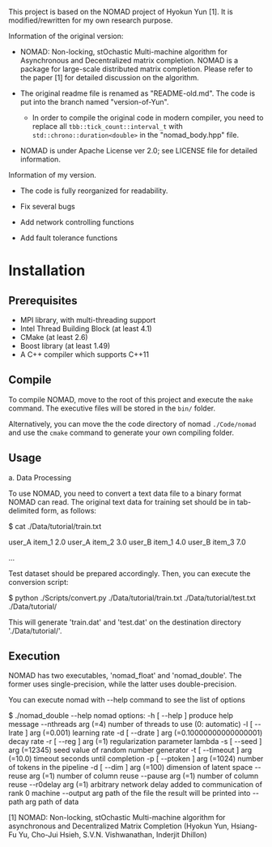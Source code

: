 This project is based on the NOMAD project of Hyokun Yun [1]. It is modified/rewritten for my own research purpose. 



Information of the original version:

* NOMAD: Non-locking, stOchastic Multi-machine algorithm for Asynchronous and Decentralized matrix completion. NOMAD is a package for large-scale distributed matrix completion. Please refer to the paper [1] for detailed discussion on the algorithm.
* The original readme file is renamed as "README-old.md". The code is put into the branch named "version-of-Yun".
  * In order to compile the original code in modern compiler, you need to replace all `tbb::tick_count::interval_t` with `std::chrono::duration<double>` in the "nomad_body.hpp" file.

* NOMAD is under Apache License ver 2.0; see LICENSE file for detailed information.



Information of my version.

* The code is fully reorganized for readability. 

* Fix several bugs
* Add network controlling functions
* Add fault tolerance functions




Installation
============

Prerequisites
-------------

- MPI library, with multi-threading support
- Intel Thread Building Block (at least 4.1)
- CMake (at least 2.6)
- Boost library (at least 1.49)
- A C++ compiler which supports C++11



Compile
-----

To compile NOMAD, move to the root of this project and execute the `make` command. The executive files will be stored in the `bin/` folder.

Alternatively, you can move the the code directory of nomad `./Code/nomad` and use the `cmake` command to generate your own compiling folder.


Usage
-----

  a. Data Processing

To use NOMAD, you need to convert a text data file to a binary format NOMAD can read.
The original text data for training set should be in tab-delimited form, as follows:

$ cat ./Data/tutorial/train.txt

user_A     item_1   2.0
user_A     item_2   3.0
user_B	   item_1   4.0
user_B	   item_3   7.0

...

Test dataset should be prepared accordingly.  Then, you can execute the conversion script:

$ python ./Scripts/convert.py ./Data/tutorial/train.txt ./Data/tutorial/test.txt ./Data/tutorial/

This will generate 'train.dat' and 'test.dat' on the destination directory './Data/tutorial/'.


Execution
---------

NOMAD has two executables, 'nomad_float' and 'nomad_double'.
The former uses single-precision, while the latter uses double-precision.

You can execute nomad with --help command to see the list of options

$ ./nomad_double --help
nomad options:
  -h [ --help ]                         produce help message
  --nthreads arg (=4)                   number of threads to use (0: automatic)
  -l [ --lrate ] arg (=0.001)           learning rate
  -d [ --drate ] arg (=0.10000000000000001)
                                        decay rate
  -r [ --reg ] arg (=1)                 regularization parameter lambda
  -s [ --seed ] arg (=12345)            seed value of random number generator
  -t [ --timeout ] arg (=10.0)          timeout seconds until completion
  -p [ --ptoken ] arg (=1024)           number of tokens in the pipeline
  -d [ --dim ] arg (=100)               dimension of latent space
  --reuse arg (=1)                      number of column reuse
  --pause arg (=1)                      number of column reuse
  --r0delay arg (=1)                    arbitrary network delay added to
                                        communication of rank 0 machine
  --output arg                          path of the file the result will be
                                        printed into
  --path arg 
                                        path of data



[1] NOMAD: Non-locking, stOchastic Multi-machine algorithm for asynchronous and Decentralized Matrix Completion (Hyokun Yun, Hsiang-Fu Yu, Cho-Jui Hsieh, S.V.N. Vishwanathan, Inderjit Dhillon)